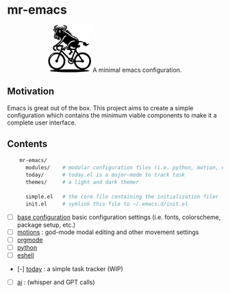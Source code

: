 # mr-emacs



<div class="logo">
<p align="center">
<img src="./media/mr-emacs-mascott.png" alt="mr-emacs-mascott.png" width="100px" />
A minimal emacs configuration.
</p>
</div>


## Motivation

Emacs is great out of the box. This project aims to create a simple configuration which contains the minimum viable components to make it a complete user interface.

## Contents

``` sh
    mr-emacs/
      modules/    # modular configuration files (i.e. python, motion, etc)
      today/      # today.el is a major-mode to track task
      themes/     # a light and dark themer

      simple.el   # the core file containing the initialization filer
      init.el     # symlink this file to ~/.emacs.d/init.el
```

-   [ ] [base configuration](./mr-simple.el) basic configuration settings (i.e. fonts, colorscheme, package setup, etc.)
-   [ ] [motions](modules/mr-motion.el) : god-mode modal editing and other movement settings
-   [ ] [orgmode](modules/mr-orgmode.el)
-   [ ] [python](modules/mr-python.el)
-   [ ] [eshell](modules/mr-eshell.el)
-   [-] [today](today/today.el) : a simple task tracker (WIP)
-   [ ] [ai](modules/mr-ai.el) : (whisper and GPT calls)
